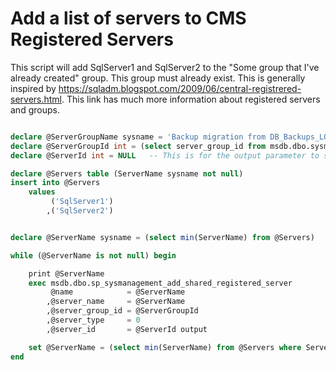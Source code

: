 # Add a list of servers to CMS Registered Servers

This script will add SqlServer1 and SqlServer2 to the "Some group that I've already created" group.  This group must already exist.  This is generally inspired by https://sqladm.blogspot.com/2009/06/central-registrered-servers.html.  This link has much more information about registered servers and groups.

```SQL

declare @ServerGroupName sysname = 'Backup migration from DB_Backups_LOB'
declare @ServerGroupId int = (select server_group_id from msdb.dbo.sysmanagement_shared_server_groups where name = @ServerGroupName)
declare @ServerId int = NULL   -- This is for the output parameter to sp_sysmanagement_add_shared_registered_server

declare @Servers table (ServerName sysname not null)
insert into @Servers 
	values 
         ('SqlServer1')
        ,('SqlServer2')


declare @ServerName sysname = (select min(ServerName) from @Servers)	

while (@ServerName is not null) begin 

	print @ServerName 
	exec msdb.dbo.sp_sysmanagement_add_shared_registered_server
		 @name            = @ServerName
		,@server_name     = @ServerName
		,@server_group_id = @ServerGroupId
		,@server_type     = 0
		,@server_id       = @ServerId output

	set @ServerName = (select min(ServerName) from @Servers where ServerName > @ServerName )
end
```
